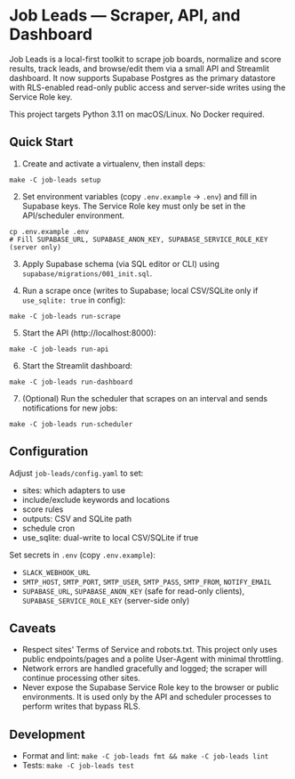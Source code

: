 # Job Leads — Scraper, API, and Dashboard

Job Leads is a local-first toolkit to scrape job boards, normalize and score results, track leads, and browse/edit them via a small API and Streamlit dashboard. It now supports Supabase Postgres as the primary datastore with RLS-enabled read-only public access and server-side writes using the Service Role key.

This project targets Python 3.11 on macOS/Linux. No Docker required.

## Quick Start

1) Create and activate a virtualenv, then install deps:

```
make -C job-leads setup
```

2) Set environment variables (copy `.env.example` → `.env`) and fill in Supabase keys. The Service Role key must only be set in the API/scheduler environment.

```
cp .env.example .env
# Fill SUPABASE_URL, SUPABASE_ANON_KEY, SUPABASE_SERVICE_ROLE_KEY (server only)
```

3) Apply Supabase schema (via SQL editor or CLI) using `supabase/migrations/001_init.sql`.

4) Run a scrape once (writes to Supabase; local CSV/SQLite only if `use_sqlite: true` in config):

```
make -C job-leads run-scrape
```

5) Start the API (http://localhost:8000):

```
make -C job-leads run-api
```

6) Start the Streamlit dashboard:

```
make -C job-leads run-dashboard
```

7) (Optional) Run the scheduler that scrapes on an interval and sends notifications for new jobs:

```
make -C job-leads run-scheduler
```

## Configuration

Adjust `job-leads/config.yaml` to set:

- sites: which adapters to use
- include/exclude keywords and locations
- score rules
- outputs: CSV and SQLite path
- schedule cron
 - use_sqlite: dual-write to local CSV/SQLite if true

Set secrets in `.env` (copy `.env.example`):

- `SLACK_WEBHOOK_URL`
- `SMTP_HOST`, `SMTP_PORT`, `SMTP_USER`, `SMTP_PASS`, `SMTP_FROM`, `NOTIFY_EMAIL`
- `SUPABASE_URL`, `SUPABASE_ANON_KEY` (safe for read-only clients), `SUPABASE_SERVICE_ROLE_KEY` (server-side only)

## Caveats

- Respect sites' Terms of Service and robots.txt. This project only uses public endpoints/pages and a polite User-Agent with minimal throttling.
- Network errors are handled gracefully and logged; the scraper will continue processing other sites.
- Never expose the Supabase Service Role key to the browser or public environments. It is used only by the API and scheduler processes to perform writes that bypass RLS.

## Development

- Format and lint: `make -C job-leads fmt && make -C job-leads lint`
- Tests: `make -C job-leads test`
